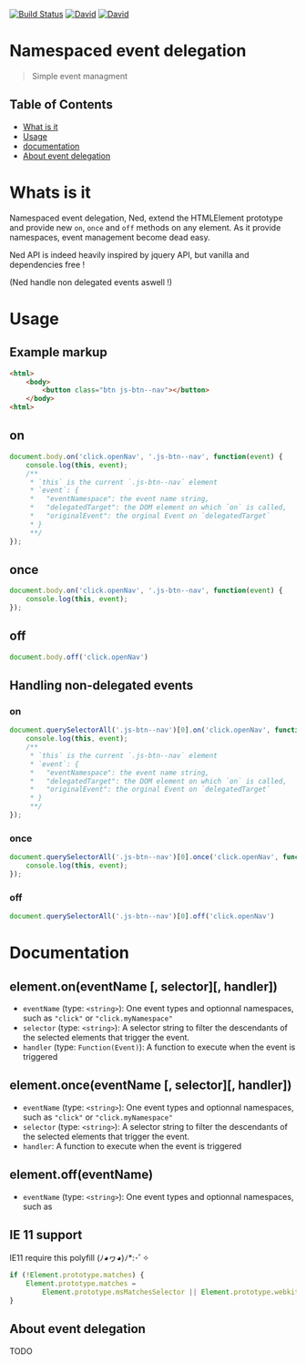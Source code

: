 [![Build Status](https://travis-ci.org/jlopinto/ned.svg?branch=main)](https://travis-ci.org/github/jlopinto/ned)
[![David](https://img.shields.io/david/jlopinto/ned?style=flat-square)](https://david-dm.org/jlopinto/ned)
[![David](https://img.shields.io/david/dev/jlopinto/ned?style=flat-square)](https://david-dm.org/jlopinto/ned?type=dev)

# Namespaced event delegation
<!--{h1:.massive-header.-with-tagline}-->
> Simple event managment

## Table of Contents

* [What is it](#what-is-it)
* [Usage](#usage)
* [documentation](#documentation)
* [About event delegation](#about-event-delegation)

# Whats is it
Namespaced event delegation, Ned, extend the HTMLElement prototype and provide new `on`, `once` and `off` methods on any element.
As it provide namespaces, event management become dead easy.

Ned API is indeed heavily inspired by jquery API, but vanilla and dependencies free !

(Ned handle non delegated events aswell !)

# Usage

## Example markup
``` html
<html>
    <body>
        <button class="btn js-btn--nav"></button>
    </body>
<html>
```

## on
``` js
document.body.on('click.openNav', '.js-btn--nav', function(event) {
    console.log(this, event);
    /**
     * `this` is the current `.js-btn--nav` element
     * `event`: {
     *   "eventNamespace": the event name string, 
     *   "delegatedTarget": the DOM element on which `on` is called,
     *   "originalEvent": the orginal Event on `delegatedTarget`
     * }
     **/
});
```

## once
``` js
document.body.on('click.openNav', '.js-btn--nav', function(event) {
    console.log(this, event);
});
```

## off
``` js
document.body.off('click.openNav')
```

## Handling non-delegated events

### on
``` js
document.querySelectorAll('.js-btn--nav')[0].on('click.openNav', function(event) {
    console.log(this, event);
    /**
     * `this` is the current `.js-btn--nav` element
     * `event`: {
     *   "eventNamespace": the event name string, 
     *   "delegatedTarget": the DOM element on which `on` is called,
     *   "originalEvent": the orginal Event on `delegatedTarget`
     * }
     **/
});
```

### once
``` js
document.querySelectorAll('.js-btn--nav')[0].once('click.openNav', function(event) {
    console.log(this, event);
});
```

### off
``` js
document.querySelectorAll('.js-btn--nav')[0].off('click.openNav')
```

# Documentation

## element.on(eventName [, selector][, handler])
- `eventName` (type: `<string>`): One event types and optionnal namespaces, such as `"click"` or `"click.myNamespace"`
- `selector` (type: `<string>`): A selector string to filter the descendants of the selected elements that trigger the event.
- `handler` (type: `Function(Event)`): A function to execute when the event is triggered

## element.once(eventName [, selector][, handler])
- `eventName` (type: `<string>`): One event types and optionnal namespaces, such as `"click"` or `"click.myNamespace"`
- `selector` (type: `<string>`): A selector string to filter the descendants of the selected elements that trigger the event.
- `handler`: A function to execute when the event is triggered

## element.off(eventName)
- `eventName` (type: `<string>`): One event types and optionnal namespaces, such as 

## IE 11 support
IE11 require this polyfill (ﾉ◕ヮ◕)ﾉ*:･ﾟ✧
``` js
if (!Element.prototype.matches) {
    Element.prototype.matches = 
        Element.prototype.msMatchesSelector || Element.prototype.webkitMatchesSelector;
}
```
## About event delegation
TODO